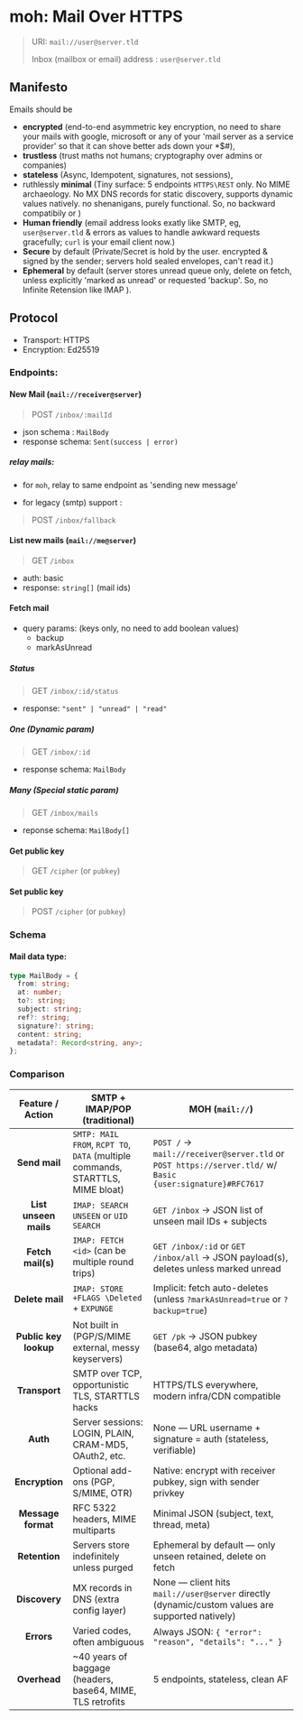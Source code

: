 # moh: Mail Over HTTPS

> URI: `mail://user@server.tld`
>
> Inbox (mailbox or email) address : `user@server.tld`

## Manifesto

Emails should be

- **encrypted** (end-to-end asymmetric key encryption, no need to share your mails with google, microsoft or any of your 'mail server as a service provider' so that it can shove better ads down your \*$#),
- **trustless** (trust maths not humans; cryptography over admins or companies)
- **stateless** (Async, Idempotent, signatures, not sessions),
- ruthlessly **minimal** (Tiny surface: 5 endpoints `HTTPS\REST` only. No MIME archaeology. No MX DNS records for static discovery, supports dynamic values natively. no shenanigans, purely functional. So, no backward compatibily or )
- **Human friendly** (email address looks exatly like SMTP, eg, `user@server.tld` & errors as values to handle awkward requests gracefully; `curl` is your email client now.)
- **Secure** by default (Private/Secret is hold by the user. encrypted & signed by the sender; servers hold sealed envelopes, can't read it.)
- **Ephemeral** by default (server stores unread queue only, delete on fetch, unless explicitly 'marked as unread' or requested 'backup'. So, no Infinite Retension like IMAP ).

## Protocol

- Transport: HTTPS
- Encryption: Ed25519

### Endpoints:

#### New Mail (`mail://receiver@server`)

> POST `/inbox/:mailId`

- json schema : `MailBody`
- response schema: `Sent(success | error)`

##### relay mails:

- for `moh`, relay to same endpoint as 'sending new message'

- for legacy (smtp) support :

> POST `/inbox/fallback`

#### List new mails (`mail://me@server`)

> GET `/inbox`

- auth: basic
- response: `string[]` (mail ids)

#### Fetch mail

- query params: (keys only, no need to add boolean values)
  - backup
  - markAsUnread

##### Status

> GET `/inbox/:id/status`

- response: `"sent" | "unread" | "read"`

##### One (Dynamic param)

> GET `/inbox/:id`

- response schema: `MailBody`

##### Many (Special static param)

> GET `/inbox/mails`

- reponse schema: `MailBody[]`

#### Get public key

> GET `/cipher` (or `pubkey`)

#### Set public key

> POST `/cipher` (or `pubkey`)

### Schema

#### **Mail** data type:

```ts
type MailBody = {
  from: string;
  at: number;
  to?: string;
  subject: string;
  ref?: string;
  signature?: string;
  content: string;
  metadata?: Record<string, any>;
};
```

### Comparison

|   Feature / Action    | SMTP + IMAP/POP (traditional)                                                  | MOH (`mail://`)                                                                                           |
| :-------------------: | ------------------------------------------------------------------------------ | --------------------------------------------------------------------------------------------------------- |
|     **Send mail**     | `SMTP: MAIL FROM`, `RCPT TO`, `DATA` (multiple commands, STARTTLS, MIME bloat) | `POST /` → `mail://receiver@server.tld` or `POST https://server.tld/` w/ `Basic {user:signature}#RFC7617` |
| **List unseen mails** | `IMAP: SEARCH UNSEEN` or `UID SEARCH`                                          | `GET /inbox` → JSON list of unseen mail IDs + subjects                                                    |
|   **Fetch mail(s)**   | `IMAP: FETCH <id>` (can be multiple round trips)                               | `GET /inbox/:id` or `GET /inbox/all` → JSON payload(s), deletes unless marked unread                      |
|    **Delete mail**    | `IMAP: STORE +FLAGS \Deleted` + `EXPUNGE`                                      | Implicit: fetch auto-deletes (unless `?markAsUnread=true` or `?backup=true`)                              |
| **Public key lookup** | Not built in (PGP/S/MIME external, messy keyservers)                           | `GET /pk` → JSON pubkey (base64, algo metadata)                                                           |
|     **Transport**     | SMTP over TCP, opportunistic TLS, STARTTLS hacks                               | HTTPS/TLS everywhere, modern infra/CDN compatible                                                         |
|       **Auth**        | Server sessions: LOGIN, PLAIN, CRAM-MD5, OAuth2, etc.                          | None — URL username + signature = auth (stateless, verifiable)                                            |
|    **Encryption**     | Optional add-ons (PGP, S/MIME, OTR)                                            | Native: encrypt with receiver pubkey, sign with sender privkey                                            |
|  **Message format**   | RFC 5322 headers, MIME multiparts                                              | Minimal JSON (subject, text, thread, meta)                                                                |
|     **Retention**     | Servers store indefinitely unless purged                                       | Ephemeral by default — only unseen retained, delete on fetch                                              |
|     **Discovery**     | MX records in DNS (extra config layer)                                         | None — client hits `mail://user@server` directly (dynamic/custom values are supported natively)           |
|      **Errors**       | Varied codes, often ambiguous                                                  | Always JSON: `{ "error": "reason", "details": "..." }`                                                    |
|     **Overhead**      | \~40 years of baggage (headers, base64, MIME, TLS retrofits                    | 5 endpoints, stateless, clean AF                                                                          |
